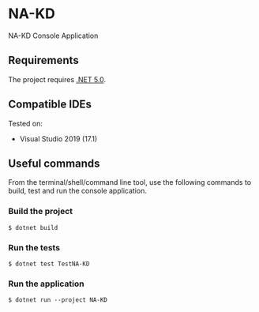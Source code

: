 # NA-KD
NA-KD Console Application

## Requirements

The project requires [.NET 5.0](https://dotnet.microsoft.com/en-us/download/dotnet/5.0).

## Compatible IDEs

Tested on:

- Visual Studio 2019 (17.1)

## Useful commands

From the terminal/shell/command line tool, use the following commands to build, test and run the console application.

### Build the project

```console
$ dotnet build
```

### Run the tests

```console
$ dotnet test TestNA-KD
```

### Run the application

```console
$ dotnet run --project NA-KD
```
